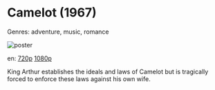 # Camelot (1967)

Genres: adventure, music, romance

![poster](http://image.tmdb.org/t/p/w500/ysPWtKVOmgiZTAPk2EeeYJXI3GC.jpg)

en:
  [720p](magnet:?xt=urn:btih:F6905504480C67F83C3705D65D391EDA4F5E1F9F&tr=udp://glotorrents.pw:6969/announce&tr=udp://tracker.opentrackr.org:1337/announce&tr=udp://torrent.gresille.org:80/announce&tr=udp://tracker.openbittorrent.com:80&tr=udp://tracker.coppersurfer.tk:6969&tr=udp://tracker.leechers-paradise.org:6969&tr=udp://p4p.arenabg.ch:1337&tr=udp://tracker.internetwarriors.net:1337)
  [1080p](magnet:?xt=urn:btih:A894301B8406B9A29C5165C40B505B0D4F4688AD&tr=udp://glotorrents.pw:6969/announce&tr=udp://tracker.opentrackr.org:1337/announce&tr=udp://torrent.gresille.org:80/announce&tr=udp://tracker.openbittorrent.com:80&tr=udp://tracker.coppersurfer.tk:6969&tr=udp://tracker.leechers-paradise.org:6969&tr=udp://p4p.arenabg.ch:1337&tr=udp://tracker.internetwarriors.net:1337)
  


King Arthur establishes the ideals and laws of Camelot but is tragically forced to enforce these laws against his own wife.